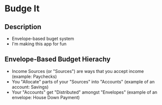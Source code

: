 # Budge It
## Description
- Envelope-based buget system
- I'm making this app for fun

## Envelope-Based Budget Hierachy
- Income Sources (or "Sources") are ways that you accept income (example: Paychecks)
- You "Allocate" parts of your "Sources" into "Accounts" (example of an account: Savings)
- Your "Accounts" get "Distributed" amongst "Envelopes" (example of an envelope: House Down Payment)


